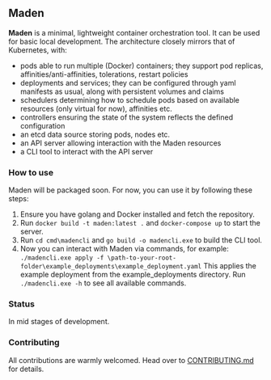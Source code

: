 ## Maden

**Maden** is a minimal, lightweight container orchestration tool. It can be used for basic local development. The architecture closely mirrors that of Kubernetes, with:
- pods able to run multiple (Docker) containers; they support pod replicas, affinities/anti-affinities, tolerations, restart policies
- deployments and services; they can be configured through yaml manifests as usual, along with persistent volumes and claims
- schedulers determining how to schedule pods based on available resources (only virtual for now), affinities etc.
- controllers ensuring the state of the system reflects the defined configuration
- an etcd data source storing pods, nodes etc.
- an API server allowing interaction with the Maden resources
- a CLI tool to interact with the API server

### How to use
Maden will be packaged soon. For now, you can use it by following these steps:
1. Ensure you have golang and Docker installed and fetch the repository.
2. Run `docker build -t maden:latest .` and `docker-compose up` to start the server.
3. Run `cd cmd\madencli` and `go build -o madencli.exe` to build the CLI tool.
4. Now you can interact with Maden via commands, for example:
`./madencli.exe apply -f \path-to-your-root-folder\example_deployments\example_deployment.yaml`
This applies the example deployment from the example_deployments directory. Run `./madencli.exe -h` to see all available commands.

### Status
In mid stages of development.

### Contributing
All contributions are warmly welcomed. Head over to [CONTRIBUTING.md](https://github.com/TudorOrban/Maden/blob/main/CONTRIBUTING.md) for details.